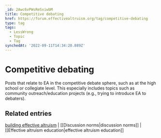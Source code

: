 ```yaml
---
_id: 2Awc6vPWsReSxiwbM
title: Competitive debating
href: https://forum.effectivealtruism.org/tag/competitive-debating
type: tag
tags:
  - LessWrong
  - Topic
  - Tag
synchedAt: '2022-09-11T14:34:20.889Z'
---
```

# Competitive debating

Posts that relate to EA in the competitive debate sphere, such as at the high school or collegiate level. This especially includes topics such as community outreach/education projects (e.g., trying to introduce EA to debaters).

Related entries
---------------

[building effective altruism](/tag/building-effective-altruism-1) | [[Discussion norms|discussion norms]] | [[Effective altruism education|effective altruism education]]